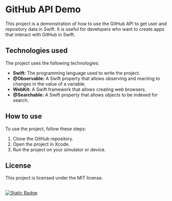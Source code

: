 # GitHub API Demo

This project is a demonstration of how to use the GitHub API to get user and repository data in Swift. It is useful for developers who want to create apps that interact with GitHub in Swift.

## Technologies used

The project uses the following technologies:

* **Swift:** The programming language used to write the project.
* **@Observable:** A Swift property that allows observing and reacting to changes in the value of a variable.
* **WebKit:** A Swift framework that allows creating web browsers.
* **@Searchable:** A Swift property that allows objects to be indexed for search.

## How to use

To use the project, follow these steps:

1. Clone the GitHub repository.
2. Open the project in Xcode.
3. Run the project on your simulator or device.

## License

This project is licensed under the MIT license.


## 
 [![Static Badge](https://img.shields.io/badge/license-MIT-green)](https://github.com/Lophiester/GitFinder/blob/main/LICENSE)
 
